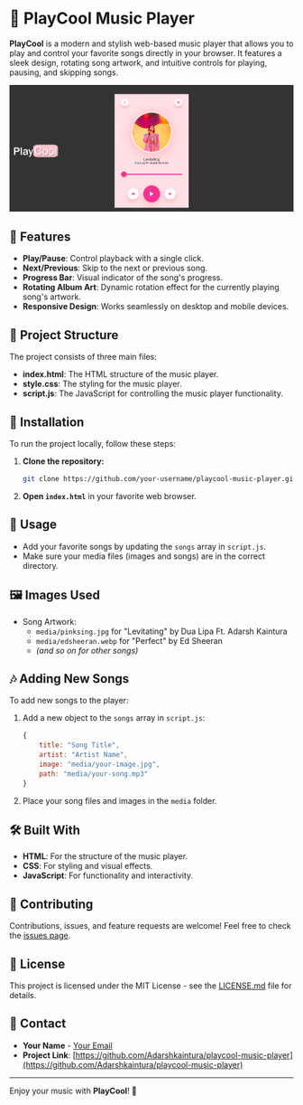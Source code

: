 # 🎵 PlayCool Music Player

**PlayCool** is a modern and stylish web-based music player that allows you to play and control your favorite songs directly in your browser. It features a sleek design, rotating song artwork, and intuitive controls for playing, pausing, and skipping songs.

![PlayCool Music Player Screenshot](./media/player-screenshot.png)

## 🌟 Features

- **Play/Pause**: Control playback with a single click.
- **Next/Previous**: Skip to the next or previous song.
- **Progress Bar**: Visual indicator of the song's progress.
- **Rotating Album Art**: Dynamic rotation effect for the currently playing song's artwork.
- **Responsive Design**: Works seamlessly on desktop and mobile devices.

## 📂 Project Structure

The project consists of three main files:

- **index.html**: The HTML structure of the music player.
- **style.css**: The styling for the music player.
- **script.js**: The JavaScript for controlling the music player functionality.

## 🔧 Installation

To run the project locally, follow these steps:

1. **Clone the repository:**
    ```bash
    git clone https://github.com/your-username/playcool-music-player.git
    ```
2. **Open `index.html`** in your favorite web browser.

## 📜 Usage

- Add your favorite songs by updating the `songs` array in `script.js`.
- Make sure your media files (images and songs) are in the correct directory.

## 🖼️ Images Used

- Song Artwork: 
  - `media/pinksing.jpg` for "Levitating" by Dua Lipa Ft. Adarsh Kaintura
  - `media/edsheeran.webp` for "Perfect" by Ed Sheeran
  - *(and so on for other songs)*

## 🎶 Adding New Songs

To add new songs to the player:

1. Add a new object to the `songs` array in `script.js`:
    ```javascript
    {
        title: "Song Title",
        artist: "Artist Name",
        image: "media/your-image.jpg",
        path: "media/your-song.mp3"
    }
    ```
2. Place your song files and images in the `media` folder.

## 🛠️ Built With

- **HTML**: For the structure of the music player.
- **CSS**: For styling and visual effects.
- **JavaScript**: For functionality and interactivity.

## 🤝 Contributing

Contributions, issues, and feature requests are welcome! Feel free to check the [issues page](https://github.com/your-username/playcool-music-player/issues).

## 📄 License

This project is licensed under the MIT License - see the [LICENSE.md](LICENSE.md) file for details.

## 📧 Contact

- **Your Name** - [Your Email](adarshkaintura394@gmail.com)
- **Project Link**: [https://github.com/Adarshkaintura/playcool-music-player](https://github.com/Adarshkaintura/playcool-music-player)

---

Enjoy your music with **PlayCool**! 🎵

